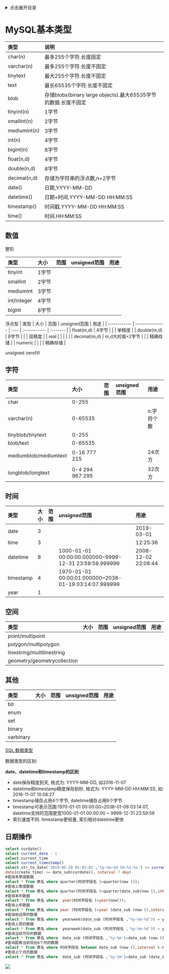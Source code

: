 <details>
<summary>点击展开目录</summary>
<!-- TOC -->

- [MySQL基本类型](#mysql基本类型)
    - [数值](#数值)
    - [字符](#字符)
    - [时间](#时间)
    - [空间](#空间)
    - [其他](#其他)
    - [日期操作](#日期操作)

<!-- /TOC -->
</details>

# MySQL基本类型

| 类型         | 说明                                                         |
| :----------- | :----------------------------------------------------------- |
| char(n)      | 最多255个字符.长度固定                                       |
| varchar(n)   | 最多255个字符.长度不固定                                     |
| tinytext     | 最大255个字符.长度不固定                                     |
| text         | 最长65535个字符.长度不固定                                   |
| blob         | 存储blobs(binary large objects).最大65535字节的数据.长度不固定 |
| tinyint(n)   | 1字节                                                        |
| smallint(n)  | 2字节                                                        |
| mediumint(n) | 3字节                                                        |
| int(n)       | 4字节                                                        |
| bigint(n)    | 8字节                                                        |
| float(n,d)   | 4字节                                                        |
| double(n,d)  | 8字节                                                        |
| decimal(n,d) | 存储为字符串的浮点数,n+2字节                                 |
| date()       | 日期,YYYY-MM-DD                                              |
| datetime()   | 日期+时间.YYYY-MM-DD HH:MM:SS                                |
| timestamp()  | 时间戳.YYYY-MM-DD HH:MM:SS                                   |
| time()       | 时间.HH:MM:SS                                                |

## 数值

整形

| 类型        | 大小  | 范围 | unsigned范围 | 用途 |
| :---------- | :---- | :--- | :----------- | :--- |
| tinyint     | 1字节 |      |              |      |
| smallint    | 2字节 |      |              |      |
| mediumint   | 3字节 |      |              |      |
| int/integer | 4字节 |      |              |      |
| bigint      | 8字节 |      |              |      |

浮点型
| 类型         | 大小            | 范围 | unsigned范围 | 用途     |
| :----------- | :-------------- | :--- | :----------- | :------- |
| float(m,d)   | 4字节           |      |              | 单精度   |
| double(m,d)  | 8字节           |      |              | 双精度   |
| real         |                 |      |              |          |
| decimal(m,d) | m,d大的值+2字节 |      |              | 精确存储 |
| numeric      |                 |      |              | 精确存储 |

unsigned
zerofill

## 字符

| 类型                  | 大小            | 范围 | unsigned范围 | 用途       |
| :-------------------- | :-------------- | :--- | :----------- | :--------- |
| char                  | 0-255           |      |              |            |
| varchar(n)            | 0-65535         |      |              | n:字符个数 |
| tinyblob/tinytext     | 0-255           |      |              |            |
| blob/text             | 0-65535         |      |              |            |
| mediumblob/mediumtext | 0-16 777 215    |      |              | 24次方     |
| longblob/longtext     | 0-4 294 967 295 |      |              | 32次方     |

## 时间

| 类型      | 大小 | 范围 | unsigned范围 | 用途                  |
| :-------- | :--- | :--- | :----------- | :------------------ |
| date      | 3    |      |              | 2019-03-01          |
| time      | 3    |      |              | 12:25:36            |
| datetime  | 8    |      |1000-01-01 00:00:00.000000~9999-12-31 23:59:59.999999| 2008-12-02 22:06:44 |
| timestamp | 4    |      |1970-01-01 00:00:01.000000~2038-01-19 03:14:07.999999|                     |
| year      | 1    |      |              |                     |


## 空间

| 类型                        | 大小 | 范围 | unsigned范围 | 用途 |
| :-------------------------- | :--- | :--- | :----------- | :--- |
| point/multipoint            |      |      |              |      |
| polygon/multipolygon        |      |      |              |      |
| linestring/multilinestring  |      |      |              |      |
| geometry/geometrycollection |      |      |              |      |


## 其他

| 类型      | 大小 | 范围 | unsigned范围 | 用途 |
| :-------- | :--- | :--- | :----------- | :--- |
| bit       |      |      |              |      |
| enum      |      |      |              |      |
| set       |      |      |              |      |
| binary    |      |      |              |      |
| varbinary |      |      |              |      |


[SQL 数据类型](http://www.w3school.com.cn/sql/sql_datatypes.asp)

数据类型的区别:

**date、datetime和timestamp的区别**

* date保存精度到天, 格式为: YYYY-MM-DD, 如2016-11-07
* datetime和timestamp精度保存到秒, 格式为: YYYY-MM-DD HH:MM:SS, 如: 2016-11-07 10:58:27
* timestamp储存占用4个字节, datetime储存占用8个字节
* timestamp可表示范围:1970-01-01 00:00:00~2038-01-09 03:14:07, datetime支持的范围更宽1000-01-01 00:00:00 ~ 9999-12-31 23:59:59
* 索引速度不同. timestamp更轻量, 索引相对datetime更快

## 日期操作
```sql
select curdate()
select current_date - 1
select current_time
select current_timestamp()
select str_to_date('2019-05-28 01:01:01','%y-%m-%d %h:%i:%s') >= current_date - 1
date(create_time) >= date_sub(curdate(), interval 7 day)
#查询本季度数据
select * from 表名 where quarter(时间字段名 )=quarter(now ());
#查询上季度数据
select * from 表名 where quarter(时间字段名 )=quarter(date_sub(now (),interval 1 quarter));
#查询本年数据
select * from 表名 where  year(时间字段名 )=year(now());
#查询上年数据
select * from 表名 where year (时间字段名 )=year (date_sub (now (),interval 1 year ));
#查询前这周的数据
select * from 表名 where  yearweek(date_sub (时间字段名 ,'%y-%m-%d')) = yearweek(now ());
#查询上周的数据
select * from 表名 where  yearweek(date_sub (时间字段名 ,'%y-%m-%d')) = yearweek(now ())-1;
#查询当前月份的数据
select * from 表名 where  date_sub (时间字段名 ,'%y-%m')=date_sub (now (),'%y-%m')
#查询距离当前现在6个月的数据
select * from 表名 where 时间字段名 between date_sub (now (),interval 6 month) andnow ();
#查询上个月的数据
select * from 表名 where  date_sub (时间字段名 ,'%y-%m')=date_sub (date_sub(curdate(), interval 1 month),'%y-%m')
```


[![](https://static.segmentfault.com/v-5b1df2a7/global/img/creativecommons-cc.svg)](https://creativecommons.org/licenses/by-nc-nd/4.0/)

